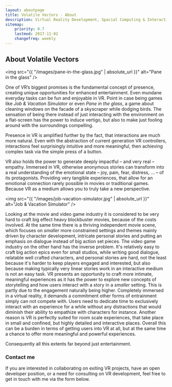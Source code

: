 ```yaml
---
layout: aboutpage
title: Volatile Vectors - About
description: Virtual Reality Development, Spacial Computing & Interaction Design, Unity, C#
sitemap:
    priority: 0.7
    lastmod: 2017-11-02
    changefreq: weekly
---
```

## About Volatile Vectors

<span class="image left"><img src="{{ "/images/pane-in-the-glass.jpg" | absolute_url }}" alt="Pane in the glass" /></span>

One of VR’s biggest promises is the fundamental concept of presence, creating unique opportunities for enhanced entertainment. Even mundane everyday tasks can be fun and enjoyable in VR. Point in case being games like *Job & Vacation Simulator* or even *Pane in the glass*, a game about cleaning windows on the facade of a skyscraper while dodging birds. The sensation of being there instead of just interacting with the environment on a flat-screen has the power to induce vertigo, but also to make just fooling around with the surroundings compelling.

Presence in VR is amplified further by the fact, that interactions are much more natural. Even with the abstraction of current generation VR controllers, interactions feel surprisingly intuitive and more meaningful, then achieving complex task via the simple press of a button.

VR also holds the power to generate deeply impactful – and very real – empathy. Immersed in VR, otherwise anonymous stories can transform into a real understanding of the emotional state – joy, pain, fear, distress, … – of its protagonists. Providing very tangible experiences, that allow for an emotional connection rarely possible in movies or traditional games. Because VR as a medium allows you to truly take a new perspective.

 <span class="image right"><img src="{{ "/images/job-vacation-simulator.jpg" | absolute_url }}" alt="Job & Vacation Simulator" /></span>

Looking at the movie and video game industry it is considered to be very hard to craft big effect heavy blockbuster movies, because of the costs involved. At the same time there is a thriving independent movie scene, which focuses on *smaller* more constrained settings and themes mainly driven by character development, intricate personal stories and putting an emphasis on dialogue instead of big action set pieces. The video game industry on the other hand has the inverse problem. It's relatively easy to craft big action epics even for small studios, while writing good dialogue, relatable well crafted characters, and personal stories are hard, not the least because it's harder to keep players engaged and interested, but also because making typically very linear stories work in an interactive medium is not an easy task. VR presents an opportunity to craft more intimate, meaningful experiences as it has the power to explore new concepts of storytelling and how users interact with a story in a *smaller* setting.  This is partly due to the engagement naturally being higher. Completely immersed in a virtual reality, it demands a commitment other forms of entrainment simply can not compete with. Users need to dedicate time to exclusively interact with an experience for a while without any distractions that would diminish their ability to empathize with characters for instance. Another reason is VR is perfectly suited for room scale experiences, that take place in small and confined, but highly detailed and interactive places. Overall this can be a burden in terms of getting users into VR at all, but at the same time a chance to offer more meaningful and powerful experiences.

Consequently all this extents far beyond just entertainment.

### Contact me
<div class="box">
  <p>
  If you are interested in collaborating on exiting VR projects, have an open developer position, or a need for consulting on VR development, feel free to get in touch with me via the form below.
  </p>
</div>




